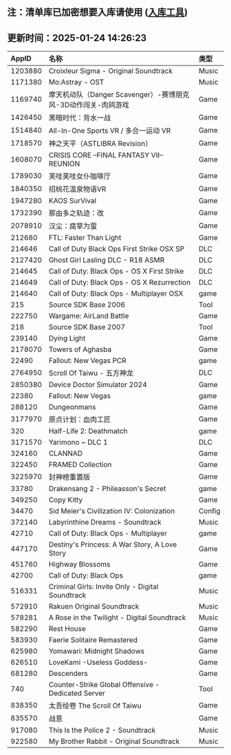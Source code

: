 ## 注：清单库已加密想要入库请使用 ([入库工具](https://github.com/BlankTMing/ManifestAutoUpdate/releases))

## 更新时间：2025-01-24 14:26:23
| AppID | 名称 | 类型  |
| :-------------------- | :----------------------------- | :----------- |
| 1203880 | Croixleur Sigma - Original Soundtrack| Music |
| 1171380 | Mo:Astray - OST| Music |
| 1169740 | 摩天机动队（Danger Scavenger）-赛博朋克风-3D动作闯关-肉鸽游戏| Game |
| 1426450 | 黑暗时代：背水一战 | Game |
| 1514840 | All-In-One Sports VR / 多合一运动 VR| Game |
| 1718570 | 神之天平（ASTLIBRA Revision）| Game |
| 1608070 | CRISIS CORE –FINAL FANTASY VII– REUNION| Game |
| 1789030 | 芙哇芙哇女仆咖啡厅| Game |
| 1840350 | 招桃花温泉物语VR| Game |
| 1947280 | KAOS SurVival| Game |
| 1732390 | 那由多之轨迹：改| Game |
| 2078910 | 汉尘：腐草为萤| Game |
| 212680 | FTL: Faster Than Light| Game |
| 214646 | Call of Duty Black Ops First Strike OSX SP| DLC |
| 2127420 | Ghost Girl Lasling DLC - R18 ASMR| DLC |
| 214645 | Call of Duty: Black Ops - OS X First Strike| DLC |
| 214649 | Call of Duty: Black Ops - OS X Rezurrection| DLC |
| 214640 | Call of Duty: Black Ops - Multiplayer OSX| game |
| 215 | Source SDK Base 2006| Tool |
| 222750 | Wargame: AirLand Battle| Game |
| 218 | Source SDK Base 2007| Tool |
| 239140 | Dying Light| Game |
| 2178070 | Towers of Aghasba| Game |
| 22490 | Fallout: New Vegas PCR| game |
| 2764950 | Scroll Of Taiwu - 五方神龙| DLC |
| 2850380 | Device Doctor Simulator 2024| Game |
| 22380 | Fallout: New Vegas| game |
| 288120 | Dungeonmans| Game |
| 3177970 | 原点计划：血肉工匠| Game |
| 320 | Half-Life 2: Deathmatch| game |
| 3171570 | Yarimono ~ DLC 1| DLC |
| 324160 | CLANNAD| Game |
| 322450 | FRAMED Collection| Game |
| 3225970 | 封神榜重置版| Game |
| 33780 | Drakensang 2 - Phileasson's Secret| game |
| 349250 | Copy Kitty| Game |
| 34470 | Sid Meier's Civilization IV: Colonization| Config |
| 372140 | Labyrinthine Dreams - Soundtrack| Music |
| 42710 | Call of Duty: Black Ops - Multiplayer| game |
| 447170 | Destiny's Princess: A War Story, A Love Story| Game |
| 451760 | Highway Blossoms| Game |
| 42700 | Call of Duty: Black Ops| game |
| 516331 | Criminal Girls: Invite Only - Digital Soundtrack| Music |
| 572910 | Rakuen Original Soundtrack| Music |
| 578281 | A Rose in the Twilight - Digital Soundtrack| Music |
| 582290 | Rest House| Game |
| 583930 | Faerie Solitaire Remastered| Game |
| 625980 | Yomawari: Midnight Shadows| Game |
| 626510 | LoveKami -Useless Goddess-| Game |
| 681280 | Descenders| Game |
| 740 | Counter-Strike Global Offensive - Dedicated Server| Tool |
| 838350 | 太吾绘卷 The Scroll Of Taiwu| Game |
| 835570 | 战意| Game |
| 917080 | This Is the Police 2 - Soundtrack| Music |
| 922580 | My Brother Rabbit - Original Soundtrack| Music |
